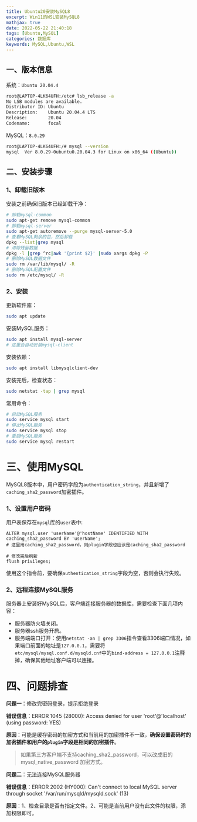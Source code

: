 ```yaml
---
title: Ubuntu20安装MySQL8
excerpt: Win11的WSL安装MySQL8
mathjax: true
date: 2022-05-22 21:40:18
tags: [Ubuntu,MySQL]
categories: 数据库
keywords: MySQL,Ubuntu,WSL
---
```






## 一、版本信息

系统：`Ubuntu 20.04.4`

```bash
root@LAPTOP-4LK64UFH:/etc# lsb_release -a
No LSB modules are available.
Distributor ID: Ubuntu
Description:    Ubuntu 20.04.4 LTS
Release:        20.04
Codename:       focal
```

MySQL：`8.0.29`

```bash
root@LAPTOP-4LK64UFH:/# mysql --version
mysql  Ver 8.0.29-0ubuntu0.20.04.3 for Linux on x86_64 ((Ubuntu))
```



## 二、安装步骤

### 1、卸载旧版本

安装之前确保旧版本已经卸载干净：

```bash
# 卸载mysql-common
sudo apt-get remove mysql-common
# 卸载mysql-server
sudo apt-get autoremove --purge mysql-server-5.0
# 查看MySQL剩余的包，然后卸载
dpkg --list|grep mysql
# 清除残留数据
dpkg -l |grep ^rc|awk '{print $2}' |sudo xargs dpkg -P 
# 删除MySQL数据文件
sudo rm /var/lib/mysql/ -R
# 删除MySQL配置文件
sudo rm /etc/mysql/ -R
```



### 2、安装

更新软件库：

```bash
sudo apt update
```

安装MySQL服务：

```bash
sudo apt install mysql-server
# 这里会自动安装mysql-client
```

安装依赖：

```bash
sudo apt install libmysqlclient-dev
```

安装完后，检查状态：

```bash
sudo netstat -tap | grep mysql
```



常用命令：

```bash
# 启动MySQL服务
sudo service mysql start
# 停止MySQL服务
sudo service mysql stop
# 重启MySQL服务
sudo service mysql restart
```





# 三、使用MySQL

MySQL8版本中，用户密码字段为`authentication_string`，并且新增了`caching_sha2_password`加密插件。

### 1、设置用户密码

用户表保存在`mysql`库的`user`表中:

```mysql
ALTER mysql.user 'userName'@'hostName' IDENTIFIED WITH caching_sha2_password BY 'userName';
# 这里用caching_sha2_password，则plugin字段也应该是caching_sha2_password

# 修改完后刷新
flush privileges;
```

使用这个指令前，要确保`authentication_string`字段为空，否则会执行失败。



### 2、远程连接MySQL服务

服务器上安装好MySQL后，客户端连接服务器的数据库，需要检查下面几项内容：

* 服务器防火墙关闭。
* 服务器ssh服务开启。
* 服务端端口打开：使用`netstat -an | grep 3306`指令查看3306端口情况，如果端口前面的地址是`127.0.0.1`，需要将`etc/mysql/mysql.conf.d/mysqld.cnf`中的`bind-address = 127.0.0.1`注释掉，确保其他地址客户端可以连接。



# 四、问题排查



**问题一**：修改完密码登录，提示拒绝登录

**错误信息**：ERROR 1045 (28000): Access denied for user 'root'@'localhost' (using password: YES)

**原因**：可能是缓存密码的加密方式和当前用的加密插件不一致，**确保设置密码时的加密插件和用户的`plugin`字段是相同的加密插件**。

> 如果第三方客户端不支持caching_sha2_password，可以改成旧的mysql_native_password 加密方式。



**问题二**：无法连接MySQL服务器

**错误信息**：ERROR 2002 (HY000): Can't connect to local MySQL server through socket '/var/run/mysqld/mysqld.sock' (13)

**原因**：1、检查目录是否有指定文件。2、可能是当前用户没有此文件的权限，添加权限即可。

